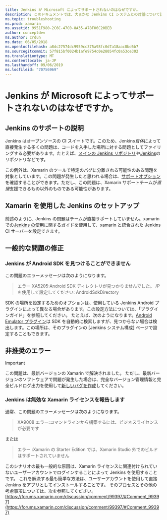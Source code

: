 ```yaml
---
title: Jenkins が Microsoft によってサポートされないのはなぜですか。
description: このドキュメントでは、大まかな Jenkins CI システムとの対話について説明します。 また、Jenkins を使用するときに発生するいくつかの一般的な問題についても説明します。
ms.topic: troubleshooting
ms.prod: xamarin
ms.assetid: 9951F980-2C6C-47C0-8A35-A78F06C20BEB
author: conceptdev
ms.author: crdun
ms.date: 06/05/2018
ms.openlocfilehash: a8dc27574dc9959cc375a98fc0d7a18aac8bd6b7
ms.sourcegitcommit: 57f815bf0024b1afe9754c0e28054fc0a53ce302
ms.translationtype: MT
ms.contentlocale: ja-JP
ms.lasthandoff: 09/06/2019
ms.locfileid: "70756969"
---
```

# <a name="why-isnt-jenkins-supported-by-microsoft"></a>Jenkins が Microsoft によってサポートされないのはなぜですか。

## <a name="jenkins-support-explanation"></a>Jenkins のサポートの説明

Jenkins はオープンソースの CI スイートです。このため、Jenkins*自体*によって直接発生する多くの問題は、コードを入手した場所に対する問題としてファイリングする必要があります。たとえば、[メインの Jenkins リポジトリ](https://github.com/jenkinsci/jenkins)や[Jenkins](https://github.com/stisti/jenkins-app)のリポジトリなどです。

この例外は、Xamarin のツールで特定のバグに分離される可能性のある問題を対象としています。この問題が発生したと思われる場合は、[サポートオプション](~/cross-platform/troubleshooting/support-options.md)を確認することができます。ただし、この問題は、Xamarin サポートチームが*直接*支援できるもの以外のものである可能性があります。

## <a name="setup-jenkins-with-xamarin"></a>Xamarin を使用した Jenkins のセットアップ

前述のように、Jenkins の問題はチームが直接サポートしていません。xamarin での[Jenkins の使用](~/tools/ci/jenkins-walkthrough.md)に関するガイドを使用して、xamarin と統合された Jenkins CI サーバーを設定できます。 

## <a name="fixes-for-common-issues"></a>一般的な問題の修正

### <a name="jenkins-is-unable-to-find-the-android-sdk"></a>Jenkins が Android SDK を見つけることができません

この問題のエラーメッセージは次のようになります。

> エラー XA5205:Android SDK ディレクトリが見つかりませんでした。 /P を使用して設定してください: AndroidSdkDirectory

SDK の場所を設定するためのオプションは、使用している Jenkins Android プラグインによって異なる場合があります。この設定方法については、「プラグインガイド」を参照してください。 たとえば、次のようになります。[Android Emulator プラグイン](https://wiki.jenkins-ci.org/display/JENKINS/Android+Emulator+Plugin#AndroidEmulatorPlugin-Systemconfiguration)は SDK を自動的に検索しますが、見つからない場合は検出します。この場所は、そのプラグインの [Jenkins システム構成] ページで設定することもできます。 

## <a name="deprecated-errors"></a>非推奨のエラー

> [!IMPORTANT]
> この問題は、最新バージョンの Xamarin で解決されました。 ただし、最新バージョンのソフトウェアで問題が発生した場合は、完全なバージョン管理情報と完全ビルドログ出力を使用して[新しいバグを作成](~/cross-platform/troubleshooting/questions/howto-file-bug.md)してください。

### <a name="jenkins-reports-an-invalid-xamarin-license"></a>Jenkins は無効な Xamarin ライセンスを報告します
通常、この問題のエラーメッセージは次のようになります。

> XA9008 エラー:コマンドラインから構築するには、ビジネスライセンスが必要です

または

> エラー :Xamarin の Starter Edition では、Xamarin Studio 外でのビルドはサポートされていません 

このシナリオの最も一般的な原因は、Xamarin ライセンスに関連付けられていないユーザーアカウントでログインすることによって Jenkins を使用することです。 これを解決する最も簡単な方法は、ユーザーアカウントを使用して直接 Jenkins をアプリとしてインストールすることです。 そのプロセスとその他の考慮事項については、次を参照してください。[https://forums.xamarin.com/discussion/comment/99397/#Comment_99397](https://forums.xamarin.com/discussion/comment/99397/#Comment_99397)
